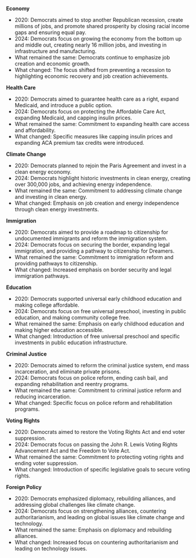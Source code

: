 **Economy**
- 2020: Democrats aimed to stop another Republican recession, create millions of jobs, and promote shared prosperity by closing racial income gaps and ensuring equal pay.
- 2024: Democrats focus on growing the economy from the bottom up and middle out, creating nearly 16 million jobs, and investing in infrastructure and manufacturing.
- What remained the same: Democrats continue to emphasize job creation and economic growth.
- What changed: The focus shifted from preventing a recession to highlighting economic recovery and job creation achievements.

**Health Care**
- 2020: Democrats aimed to guarantee health care as a right, expand Medicaid, and introduce a public option.
- 2024: Democrats focus on protecting the Affordable Care Act, expanding Medicaid, and capping insulin prices.
- What remained the same: Commitment to expanding health care access and affordability.
- What changed: Specific measures like capping insulin prices and expanding ACA premium tax credits were introduced.

**Climate Change**
- 2020: Democrats planned to rejoin the Paris Agreement and invest in a clean energy economy.
- 2024: Democrats highlight historic investments in clean energy, creating over 300,000 jobs, and achieving energy independence.
- What remained the same: Commitment to addressing climate change and investing in clean energy.
- What changed: Emphasis on job creation and energy independence through clean energy investments.

**Immigration**
- 2020: Democrats aimed to provide a roadmap to citizenship for undocumented immigrants and reform the immigration system.
- 2024: Democrats focus on securing the border, expanding legal immigration, and providing a pathway to citizenship for Dreamers.
- What remained the same: Commitment to immigration reform and providing pathways to citizenship.
- What changed: Increased emphasis on border security and legal immigration pathways.

**Education**
- 2020: Democrats supported universal early childhood education and making college affordable.
- 2024: Democrats focus on free universal preschool, investing in public education, and making community college free.
- What remained the same: Emphasis on early childhood education and making higher education accessible.
- What changed: Introduction of free universal preschool and specific investments in public education infrastructure.

**Criminal Justice**
- 2020: Democrats aimed to reform the criminal justice system, end mass incarceration, and eliminate private prisons.
- 2024: Democrats focus on police reform, ending cash bail, and expanding rehabilitation and reentry programs.
- What remained the same: Commitment to criminal justice reform and reducing incarceration.
- What changed: Specific focus on police reform and rehabilitation programs.

**Voting Rights**
- 2020: Democrats aimed to restore the Voting Rights Act and end voter suppression.
- 2024: Democrats focus on passing the John R. Lewis Voting Rights Advancement Act and the Freedom to Vote Act.
- What remained the same: Commitment to protecting voting rights and ending voter suppression.
- What changed: Introduction of specific legislative goals to secure voting rights.

**Foreign Policy**
- 2020: Democrats emphasized diplomacy, rebuilding alliances, and addressing global challenges like climate change.
- 2024: Democrats focus on strengthening alliances, countering authoritarianism, and leading on global issues like climate change and technology.
- What remained the same: Emphasis on diplomacy and rebuilding alliances.
- What changed: Increased focus on countering authoritarianism and leading on technology issues.